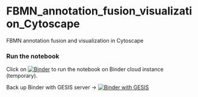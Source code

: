 # FBMN_annotation_fusion_visualization_Cytoscape
FBMN annotation fusion and visualization in Cytoscape

### Run the notebook
Click on [![Binder](https://mybinder.org/badge_logo.svg)](https://mybinder.org/v2/gh/lfnothias/FBMN_annotation_fusion_visualization_Cytoscape/HEAD?labpath=FBMN_annotation_fusion_visualization_Cytoscape.ipynb) to run the notebook on Binder cloud instance (temporary).

Back up Binder with GESIS server -> [![Binder with GESIS](https://mybinder.org/badge_logo.svg)](https://notebooks.gesis.org/binder/v2/gh/lfnothias/FBMN_annotation_fusion_visualization_Cytoscape/HEAD?labpath=FBMN_annotation_fusion_visualization_Cytoscape.ipynb)

